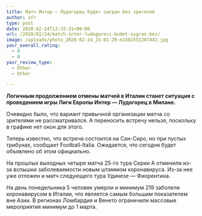 ```yaml
---
title: Матч Интер — Лудогорец будет сыгран без зрителей
author: xfr
type: post
date: 2020-02-24T13:33:31+00:00
url: /2020/02/24/match-inter-ludogorecz-budet-sygran-bez/
image: /uploads/photo_2020-02-24_15-01-29-e1582551207442.jpg
yasr_overall_rating:
  - 0
  - 0
yasr_review_type:
  - Other
  - Other

---
```

**Логичным продолжением отмены матчей в Италии станет ситуация с проведением игры Лиги Европы Интер &#8212; Лудогорец в Милане.**

Очевидно было, что вариант привычной организации матча со зрителями не рассматривался. А переносить встречу нельзя, поскольку в графике нет окон для этого.

Теперь известно, что встреча состоится на Сан-Сиро, но при пустых трибунах, сообщает Football-Italia. Ожидается, что сегодня будет объявлено об этом официально.

На прошлых выходных четыре матча 25-го тура Серии А отменили из-за вспышки заболеваемости новым штаммом коронавируса. Из-за нее уже отложен и матч следующего тура Удинезе &#8212; Фиорентина.

На день понедельника 5 человек умерли и минимум 219 заболели коронавирусом в Италии, что является самым большим показателем вне Азии. В регионах Ломбардия и Венето ограничили массовые мероприятия минимум до 1 марта.